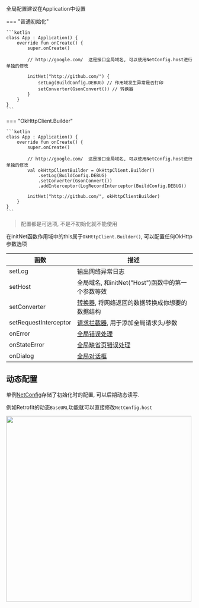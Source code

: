全局配置建议在Application中设置

=== "普通初始化"

    ```kotlin
    class App : Application() {
        override fun onCreate() {
            super.onCreate()

            // http://google.com/  这是接口全局域名, 可以使用NetConfig.host进行单独的修改

            initNet("http://github.com/") {
                setLog(BuildConfig.DEBUG) // 作用域发生异常是否打印
                setConverter(GsonConvert()) // 转换器
            }
        }
    }
    ```

=== "OkHttpClient.Builder"

    ```kotlin
    class App : Application() {
        override fun onCreate() {
            super.onCreate()

            // http://google.com/  这是接口全局域名, 可以使用NetConfig.host进行单独的修改
            val okHttpClientBuilder = OkHttpClient.Builder()
                .setLog(BuildConfig.DEBUG)
                .setConverter(GsonConvert())
                .addInterceptor(LogRecordInterceptor(BuildConfig.DEBUG))

            initNet("http://github.com/", okHttpClientBuilder)
        }
    }
    ```

> 配置都是可选项, 不是不初始化就不能使用

在initNet函数作用域中的this属于`OkHttpClient.Builder()`, 可以配置任何OkHttp参数选项

| 函数 | 描述 |
|-|-|
| setLog | 输出网络异常日志 |
| setHost | 全局域名, 和initNet("Host")函数中的第一个参数等效 |
| setConverter | [转换器](converter.md), 将网络返回的数据转换成你想要的数据结构 |
| setRequestInterceptor | [请求拦截器](interceptor.md), 用于添加全局请求头/参数 |
| onError | [全局错误处理](error-handle.md) |
| onStateError | [全局缺省页错误处理](error-handle.md) |
| onDialog | [全局对话框](auto-dialog.md) |

## 动态配置

单例[NetConfig](api/net/com.drake.net/-net-config/index.md)存储了初始化时的配置, 可以后期动态读写.

例如Retrofit的动态`BaseURL`功能就可以直接修改`NetConfig.host`

<img src="https://i.imgur.com/ueqcNYw.png" width="500"/>

